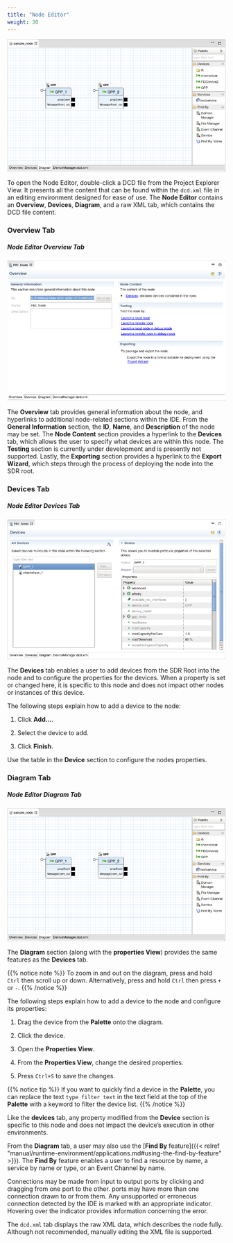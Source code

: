 ```yaml
---
title: "Node Editor"
weight: 30
---
```


![Node Editor](../../images/dcdDiagram.png)

To open the Node Editor, double-click a DCD file from the Project Explorer View. It presents all the content that can be found within the `dcd.xml` file in an editing environment designed for ease of use. The **Node Editor** contains an **Overview**, **Devices**, **Diagram**, and a raw XML tab, which contains the DCD file content.

### Overview Tab
##### Node Editor Overview Tab
![Node Editor Overview Tab](../../images/dcdOverview.png)

The **Overview** tab provides general information about the node, and hyperlinks to additional node-related sections within the IDE. From the **General Information** section, the **ID**, **Name**, and **Description** of the node may be set. The **Node Content** section provides a hyperlink to the **Devices** tab, which allows the user to specify what devices are within this node. The **Testing** section is currently under development and is presently not supported. Lastly, the **Exporting** section provides a hyperlink to the **Export Wizard**, which steps through the process of deploying the node into the SDR root.

### Devices Tab
##### Node Editor Devices Tab
![Node Editor Devices Tab](../../images/dcdDevices.png)

The **Devices** tab enables a user to add devices from the SDR Root into the node and to configure the properties for the devices. When a property is set or changed here, it is specific to this node and does not impact other nodes or instances of this device.

The following steps explain how to add a device to the node:

1.  Click **Add…**.

2.  Select the device to add.

3.  Click **Finish**.

Use the table in the **Device** section to configure the nodes properties.

### Diagram Tab
##### Node Editor Diagram Tab
![Node Editor Diagram Tab](../../images/dcdDiagram.png)

The **Diagram** section (along with the **properties View**) provides the same features as the **Devices** tab.

{{% notice note %}}
To zoom in and out on the diagram, press and hold `Ctrl` then scroll up or down. Alternatively, press and hold `Ctrl` then press `+` or `-`.
{{% /notice %}}

The following steps explain how to add a device to the node and configure its properties:

1.  Drag the device from the **Palette** onto the diagram.

2.  Click the device.

3.  Open the **Properties View**.

4.  From the **Properties View**, change the desired properties.

5.  Press `Ctrl+S` to save the changes.

{{% notice tip %}}
If you want to quickly find a device in the **Palette**, you can replace the text `type filter text` in the text field at the top of the **Palette** with a keyword to filter the device list.
{{% /notice %}}

Like the **devices** tab, any property modified from the **Device** section is specific to this node and does not impact the device’s execution in other environments.

From the **Diagram** tab, a user may also use the [**Find By** feature]({{< relref "manual/runtime-environment/applications.md#using-the-find-by-feature" >}}). The **Find By** feature enables a user to find a resource by name, a service by name or type, or an Event Channel by name.

Connections may be made from input to output ports by clicking and dragging from one port to the other. ports may have more than one connection drawn to or from them. Any unsupported or erroneous connection detected by the IDE is marked with an appropriate indicator. Hovering over the indicator provides information concerning the error.

The `dcd.xml` tab displays the raw XML data, which describes the node fully. Although not recommended, manually editing the XML file is supported.
